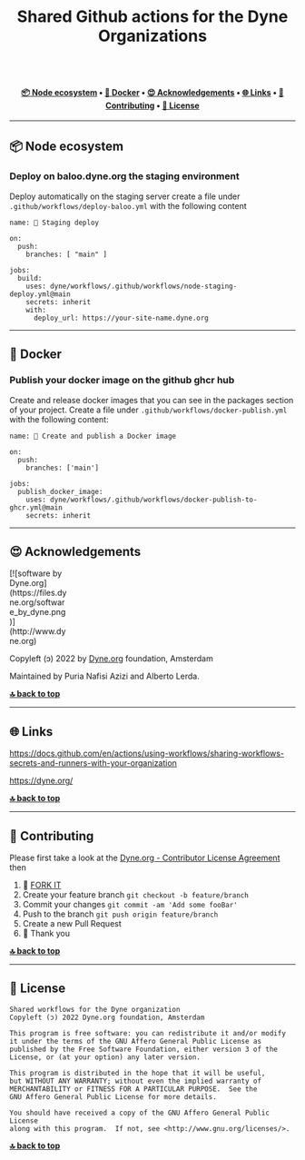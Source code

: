 <h1 align="center">
  Shared Github actions for the Dyne Organizations</br>
</h1>

<br><br>

<h4 align="center">
 <a href="#-node-ecosystem">📦 Node ecosystem</a>
  <span> • </span>
  <a href="#-docker">🐋 Docker</a>
  <span> • </span>
  <a href="#-acknowledgements">😍 Acknowledgements</a>
  <span> • </span>
  <a href="#-links">🌐 Links</a>
  <span> • </span>
  <a href="#-contributing">👤 Contributing</a>
  <span> • </span>
  <a href="#-license">💼 License</a>
</h4>



***
## 📦 Node ecosystem

### Deploy on baloo.dyne.org the staging environment

Deploy automatically on the staging server create a file 
under `.github/workflows/deploy-baloo.yml` with the following content

```
name: 🚀 Staging deploy

on:
  push:
    branches: [ "main" ]

jobs:
  build:
    uses: dyne/workflows/.github/workflows/node-staging-deploy.yml@main
    secrets: inherit
    with:
      deploy_url: https://your-site-name.dyne.org
```

***
## 🐋 Docker

### Publish your docker image on the github ghcr hub

Create and release docker images that you can see in the packages section
of your project.
Create a file under `.github/workflows/docker-publish.yml` with the
following content:

```
name: 🐳 Create and publish a Docker image

on:
  push:
    branches: ['main']

jobs:
  publish_docker_image:
    uses: dyne/workflows/.github/workflows/docker-publish-to-ghcr.yml@main
    secrets: inherit
```

***
## 😍 Acknowledgements

<div style="width: 20%;">
[![software by Dyne.org](https://files.dyne.org/software_by_dyne.png)](http://www.dyne.org)
</div>

Copyleft (ɔ) 2022 by [Dyne.org](https://www.dyne.org) foundation, Amsterdam

Maintained by Puria Nafisi Azizi and Alberto Lerda.


**[🔝 back to top](#toc)**

***
## 🌐 Links

https://docs.github.com/en/actions/using-workflows/sharing-workflows-secrets-and-runners-with-your-organization

https://dyne.org/

**[🔝 back to top](#toc)**

***
## 👤 Contributing

Please first take a look at the [Dyne.org - Contributor License Agreement](CONTRIBUTING.md) then

1.  🔀 [FORK IT](../../fork)
2.  Create your feature branch `git checkout -b feature/branch`
3.  Commit your changes `git commit -am 'Add some fooBar'`
4.  Push to the branch `git push origin feature/branch`
5.  Create a new Pull Request
6.  🙏 Thank you


**[🔝 back to top](#toc)**

***
## 💼 License
    Shared workflows for the Dyne organization
    Copyleft (ɔ) 2022 Dyne.org foundation, Amsterdam

    This program is free software: you can redistribute it and/or modify
    it under the terms of the GNU Affero General Public License as
    published by the Free Software Foundation, either version 3 of the
    License, or (at your option) any later version.

    This program is distributed in the hope that it will be useful,
    but WITHOUT ANY WARRANTY; without even the implied warranty of
    MERCHANTABILITY or FITNESS FOR A PARTICULAR PURPOSE.  See the
    GNU Affero General Public License for more details.

    You should have received a copy of the GNU Affero General Public License
    along with this program.  If not, see <http://www.gnu.org/licenses/>.

**[🔝 back to top](#toc)**
